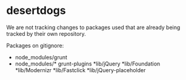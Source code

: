 desertdogs
==========
We are not tracking changes to packages used that are already being tracked by their own repository.

Packages on gitignore:
* node_modules/grunt
* node_modules/* grunt-plugins
*lib/jQuery
*lib/Foundation
*lib/Modernizr
*lib/Fastclick
*lib/jQuery-placeholder
